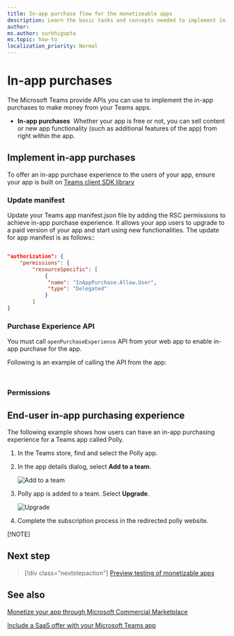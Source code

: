 ```yaml
---
title: In-app purchase flow for the monetizeable apps
description: Learn the basic tasks and concepts needed to implement in-app purchases and trial functionality in teams apps.
author: 
ms.author: surbhigupta
ms.topic: how-to
localization_priority: Normal 
---
```


# In-app purchases

The Microsoft Teams provide APIs you can use to implement the in-app purchases to make money from your Teams apps.

* **In-app purchases**&nbsp;&nbsp;Whether your app is free or not, you can sell content or new app functionality (such as additional features of the app) from right within the app.

## Implement in-app purchases

To offer an in-app purchase experience to the users of your app, ensure your app is built on [Teams client SDK library](https://github.com/OfficeDev/microsoft-teams-library-js)

### Update manifest

Update your Teams app manifest.json file by adding the RSC permissions to achieve in-app purchase experience. It allows your app users to upgrade to a paid version of your app and start using new functionalities. The update for app manifest is as follows::

```json

"authorization": {
    "permissions": {
        "resourceSpecific": [
            {
             "name": "InAppPurchase.Allow.User",
             "type": "Delegated"
            }
        ]
}
```

### Purchase Experience API

You must call `openPurchaseExperience` API from your web app to enable in-app purchase for the app.

Following is an example of calling the API from the app:

```json



```
### Permissions




## End-user in-app purchasing experience

The following example shows how users can have an in-app purchasing experience for a Teams app called Polly.

1. In the Teams store, find and select the Polly app.

1. In the app details dialog, select **Add to a team**.

    ![Add to a team](~/assets/images/saas-offer/inapppurchase.png)

1. Polly app is added to a team. Select **Upgrade**.

    ![Upgrade](~/assets/images/saas-offer/upgradeapp.png)

1. Complete the subscription process in the redirected polly website.


[!NOTE]

## Next step

> [!div class="nextstepaction"]
> [Preview testing of monetizable apps](/office/dev/store/add-in-submission-guide)

## See also

[Monetize your app through Microsoft Commercial Marketplace](/office/dev/store/monetize-addins-through-microsoft-commercial-marketplace)

[Include a SaaS offer with your Microsoft Teams app](~/concepts/deploy-and-publish/appsource/prepare/include-saas-offer.md)

